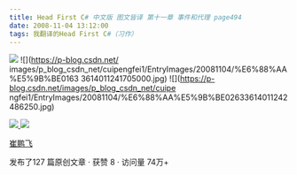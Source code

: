```yaml
---
title: Head First C# 中文版 图文皆译 第十一章 事件和代理 page494
date: 2008-11-04 13:12:00
tags: 我翻译的Head First C#（习作）
---
```

![](https://p-blog.csdn.net/images/p_blog_csdn_net/cuipengfei1/EntryImages/20081104/%E6%88%AA%E5%9B%BE00633614011241236250.jpg) ![](https://p-blog.csdn.net/
images/p_blog_csdn_net/cuipengfei1/EntryImages/20081104/%E6%88%AA%E5%9B%BE0163
3614011241705000.jpg) ![](https://p-blog.csdn.net/images/p_blog_csdn_net/cuipe
ngfei1/EntryImages/20081104/%E6%88%AA%E5%9B%BE02633614011242486250.jpg)



[ ![](https://profile.csdnimg.cn/5/2/5/3_cuipengfei1)
![](https://g.csdnimg.cn/static/user-reg-year/1x/11.png)
](https://blog.csdn.net/cuipengfei1)

[ 崔鹏飞 ](https://blog.csdn.net/cuipengfei1)

发布了127 篇原创文章  ·  获赞 8  ·  访问量 74万+

